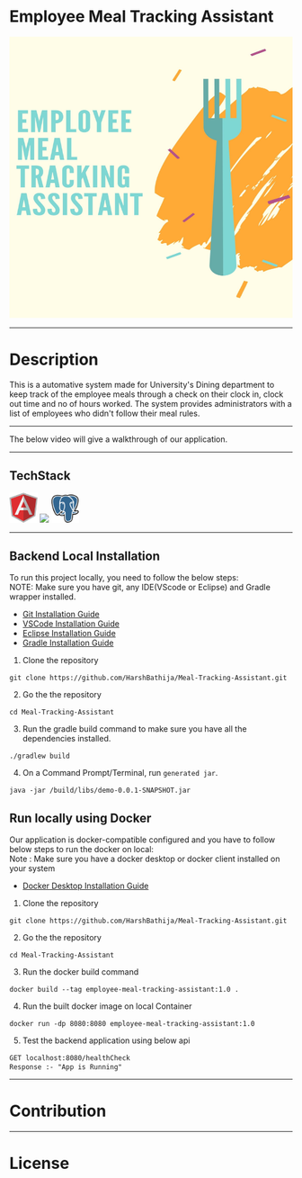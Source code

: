 # Employee Meal Tracking Assistant

<img src="docs/images/cover_image.jpg" height="500" width="800"/> 

---

# Description

This is a automative system made for University's Dining department to keep track of the employee meals through a check on their clock in, clock out time and no of hours worked.
The system provides administrators with a list of employees who didn't follow their meal rules.

---

The below video will give a walkthrough of our application.






---


## TechStack
<img src="docs/images/AngularJS-Shield.svg" width="50"/> 
<img src="https://brandslogos.com/wp-content/uploads/images/large/spring-logo.png" width="50"/>
<img src="docs/images/postgre.png" width="50"/> 

<br>

---

## Backend Local Installation
To run this project locally, you need to follow the below steps:<br>
NOTE: Make sure you have git, any IDE(VScode or Eclipse) and Gradle wrapper installed.
  * [Git Installation Guide](https://git-scm.com/book/en/v2/Getting-Started-Installing-Git)
  * [VSCode Installation Guide](https://code.visualstudio.com/docs/setup/setup-overview)
  * [Eclipse Installation Guide](https://www.eclipse.org/downloads/packages/installer)
  * [Gradle Installation Guide](https://docs.gradle.org/current/userguide/installation.html)

1. Clone the repository
```
git clone https://github.com/HarshBathija/Meal-Tracking-Assistant.git
```
2. Go the the repository
```
cd Meal-Tracking-Assistant
```
3. Run the gradle build command to make sure you have all the dependencies installed.
```
./gradlew build
```
4. On a Command Prompt/Terminal, run ```generated jar```.
```
java -jar /build/libs/demo-0.0.1-SNAPSHOT.jar
```

## Run locally using Docker
Our application is docker-compatible configured and you have to follow below steps to run the docker on local:<br>
Note : Make sure you have a docker desktop or docker client installed on your system
  * [Docker Desktop Installation Guide](https://docs.docker.com/get-docker/)

1. Clone the repository
```
git clone https://github.com/HarshBathija/Meal-Tracking-Assistant.git
```
2. Go the the repository
```
cd Meal-Tracking-Assistant
```
3. Run the docker build command
```
docker build --tag employee-meal-tracking-assistant:1.0 .
```
4. Run the built docker image on local Container
```
docker run -dp 8080:8080 employee-meal-tracking-assistant:1.0
```

5. Test the backend application using below api
```
GET localhost:8080/healthCheck
Response :- "App is Running"
```



---

# Contribution

---

# License





